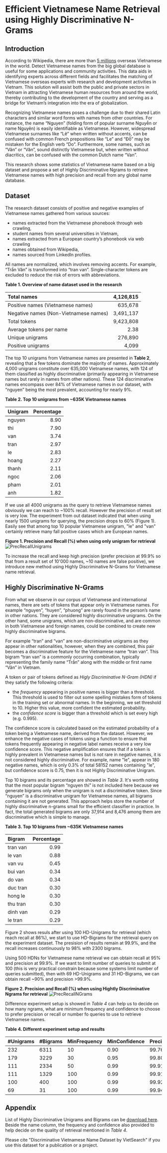 # Efficient Vietnamese Name Retrieval using Highly Discriminative N-Grams

## Introduction

According to Wikipedia, there are more than [5 millions](https://en.wikipedia.org/wiki/Overseas_Vietnamese) overseas Vietnamese in the world. Detect Vietnamese names from the big global database is useful for some applications and community activities. This data aids in identifying experts across different fields and facilitates the matching of Vietnamese overseas experts with research and development activities in Vietnam. This solution will assist both the public and private sectors in Vietnam in attracting Vietnamese human resources from around the world, thereby contributing to the development of the country and serving as a bridge for Vietnam’s integration into the era of globalization.

Recognizing Vietnamese names poses a challenge due to their shared Latin characters and similar word forms with names from other countries. For instance, the name “Nguyen” (folding form of popular surname Nguyễn or name Nguyên) is easily identifiable as Vietnamese. However, widespread Vietnamese surnames like “Lê” when written without accents, can be confused with common French prepositions like “Le” and “Đỗ” may be mistaken for the English verb “Do”. Furthermore, some names, such as “Vân” or “Văn”, sound distinctly Vietnamese but, when written without diacritics, can be confused with the common Dutch name “Van”.

This research shows some statistics of Vietnamese name based on a big dataset and propose a set of Highly Discriminative Ngrams to retrieve Vietnamese names with high precision and recall from any global name database.

## Dataset

The research dataset consists of positive and negative examples of Vietnamese names gathered from various sources: 

* names extracted from the Vietnamese phonebook through web crawling,
* student names from several universities in Vietnam,
* names extracted from a European country’s phonebook via web crawling
* names obtained from Wikipedia,
* names sourced from LinkedIn profiles. 

All names are normalized, which involves removing accents. For example, “Trần Văn” is transformed into “tran van”. Single-character tokens are excluded to reduce the risk of errors with abbreviations.

**Table 1. Overview of name dataset used in the research** 

| Total names | 4,126,815 |
|:---------------- | ----:|
| Positive names (Vietnamese names) | 635,678 |
| Negative names (Non-Vietnamese names) | 3,491,137 |
| Total tokens | 9,423,808 |
| Average tokens per name | 2.38
| Unique unigrams | 276,890 |
| Positive unigrams | 4,099 |

The top 10 unigrams from Vietnamese names are presented in **Table 2**, revealing that a few tokens dominate the majority of names. Approximately 4,000 unigrams constitute over 635,000 Vietnamese names, with 124 of them classified as highly discriminative (primarily appearing in Vietnamese names but rarely in names from other nations). These 124 discriminative names encompass over 84% of Vietnamese names in our dataset, with “nguyen” being the most prevalent, accounting for nearly 9%. 

**Table 2. Top 10 unigrams from ~635K Vietnamese names**

| Unigram |  Percentage |
|:---------------- | ----:|
| nguyen | 8.90 |
| thi | 7.90 |
| van | 3.74 | 
| tran | 2.97 |
| le | 2.83 | 
| hoang | 2.27 | 
| thanh | 2.11 | 
| ngoc | 2.06 | 
| pham | 2.01 | 
| anh | 1.82 |

If we use all 4000 unigrams as the query to retrieve Vietnamese names obviously we can reach to ~100% recall. However the precision of result set is very low. The experiment from out dataset indicated that when using nearly 1500 unigrams for querying, the precision drops to 60% (Figure 1). Easily see that among top 10 popular Vietnamese unigram, "le" and "van" certainly retrieve many fall positive cases which are European names.

**Figure 1. Precision and Recall (%) when using only unigram for retrieval**
![PrecRecallUnigrams](https://github.com/user-attachments/assets/908273c1-6ae2-446d-a4b4-1befe4254aba)

To increase the recall and keep high precision (prefer precision at 99.9% so that from a result set of 10'000 names, ~10 names are false positive), we introduce new method using Highly Discriminative N-Grams for Vietnamese name retrieval.

## Highly Discriminative N-Grams

From what we observe in our corpus of Vietnamese and international names, there are sets of tokens that appear only in Vietnamese names. For example “nguyen”, “huyen”, “phuong” are rarely found in the person’s name in other nations. They are considered highly discriminative unigrams. On the other hand, some unigrams, which are non-discriminative, and are common in both Vietnamese and foreign names, could be combined to create new highly discriminative bigrams. 

For example “tran” and “van” are non-discriminative unigrams as they appear in other nationalities, however, when they are combined, this pair becomes a discriminative feature for the Vietnamese name “tran van”. This bigram “tran van” is a commonly occurring combination, typically representing the family name “Trần” along with the middle or first name “Văn” in Vietnam.

A token or pair of tokens defined as *Higly Discriminative N-Gram (HDN)* if they satisfy the following criteria:

* the _frequency_ appearing in positive names is bigger than a threshold. This threshold is used to filter out some spelling mistakes form of tokens in the training set or abnormal names. In the beginning, we set threshold to 10. Higher this value, more confident the estimated probability.
* the _confidence score_ is bigger than a threshold which is set every high (e.g. 0.995).

The confidence score is calculated based on the estimated probability of a token being a Vietnamese name, derived from the dataset. However, we enhance the negative cases of tokens using a function to ensure that tokens frequently appearing in negative label names receive a very low confidence score. This negative amplification ensures that if a token is highly prevalent in Vietnamese names but is not rare in negative names, it is not considered highly discriminative. For example, name "le", appear in 180 negative names, which is only 0.3% of total 58152 names containing "le", but confidence score is 0.75, then it is not Highly Discriminative Unigram.

Top 10 bigrams and its percentage  are showed in *Table 3*. It's worth noting that the most popular bigram “nguyen thi” is not included here because we generate bigrams only when the unigram is not a discriminative token. Since “nguyen” is a discriminative unigram for Vietnamese names, all bigrams containing it are not generated. This approach helps store the number of highly discriminative n-grams small for the efficient classifier in practice. In fact, the total generated bigrams are only 37,914 and 8,476 among them are discriminative which is simple to manage.

**Table 3. Top 10 bigrams from ~635K Vietnamese names**

| Bigram |  Percentage |
|:---------------- | ----:|
| tran van | 0.99
| le van | 0.88 | 
| van vu | 0.45 | 
| bui van | 0.34 |
| do van | 0.34 | 
| duc tran | 0.30 | 
| hong le | 0.30 | 
| thu tran | 0.30 | 
| dinh van | 0.29 | 
| le tran | 0.29 |

Figure 2 shows resuls after using 100 HD-Unigrams for retrieval (which reach recall at 86%), we start to use HD-Bigrams for the retrieval query on the experiment dataset. The presision of results remain at 99.9%, and the recall increases continuously to 98% with 2300 bigrams.

Using 500 HDNs for Vietnamese name retrieval we can obtain recall at 95% and precision at 99.9%. If we want to limit number of queries to submit at 100 (this is very practical constrain because some systems limit number of queries submitted), then with 69 HD-Unigrams and 31 HD-Bigrams, we can obtain recall ~90% and precision >99.9%.

**Figure 2. Precision and Recall (%) when using Hightly Discriminative Ngrams for retrieval**
![PrecRecallNGrams](https://github.com/user-attachments/assets/b7515fc2-4d46-471c-a5e1-6e6711f36127)

Difference experiment setup is showed in  *Table 4* can help us to decide on how many ngrams, what are minimum frequency and confidence to choose to prefer precision or recall or number fo queries to use to retrieve Vietnamese names.

**Table 4. Different experiment setup and results**

|  #Unigrams | #Bigrams | MinFrequency | MinConfidence | Precision | Recall | 
|----|----|----|----|----|----|
| 232 | 6311 | 10 | 0.90 |  99.762 | 99.072 | 
| 179 | 3229 | 30 | 0.95 |  99.808 | 98.758 | 
| 111 | 2334 | 50 | 0.99 |  99.910 | 98.078 | 
| 111 | 1329 | 100 | 0.99 |  99.919 | 97.437 |
| 100 | 400 | 100 | 0.99 |  99.928 | 95.181 | 
| 69 | 31 | 100 | 0.99 |  99.943 | 89.796 | 


## Appendix

List of Highly Discriminative Unigrams and Bigrams can be [download here](https://github.com/toanluu/vietname/blob/master/data). Beside the name column, the frequency and confidence also provided to help decide on the quality of retrieval mentioned in *Table 4*. 

Please cite "Discriminative Vietnamese Name Dataset by VietSearch" if you use this dataset for a publication or a project.

